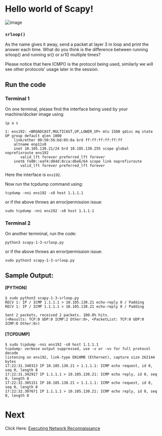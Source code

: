 # Hello world of Scapy!

![image](https://user-images.githubusercontent.com/17419002/171995490-aa393b55-b0c8-4003-a0ea-b1fcbfa49809.png)


### `srloop()`

As the name gives it away, send a packet at layer 3 in loop and print the answer each time. What do you think is the difference between running srloop() and running sr() or sr1() multiple times?

Please notice that here ICMP() is the protocol being used, similarly we will see other protocols' usage later in the session.

## Run the code

### Terminal 1
On one terminal, please find the interface being used by your machine/docker image using:
```
ip a s
```
```
1: ens192: <BROADCAST,MULTICAST,UP,LOWER_UP> mtu 1500 qdisc mq state UP group default qlen 1000
    link/ether 00:50:56:bd:05:0a brd ff:ff:ff:ff:ff:ff
    altname enp11s0
    inet 10.105.130.21/24 brd 10.105.130.255 scope global noprefixroute ens192
       valid_lft forever preferred_lft forever
    inet6 fe80::eaf4:d84d:8cca:dbe6/64 scope link noprefixroute
       valid_lft forever preferred_lft forever
```

Here the interface is `ens192`.

Now run the tcpdump command using:

```
tcpdump -nni ens192 -s0 host 1.1.1.1
```

or if the above throws an error/permission issue:

```
sudo tcpdump -nni ens192 -s0 host 1.1.1.1
```

### Terminal 2

On another termninal, run the code:

```
python3 scapy-1-3-srloop.py
```

or if the above throws an error/permission issue:

```
sudo python3 scapy-1-3-srloop.py
```


## Sample Output:


#### [PYTHON]
```
$ sudo python3 scapy-1-3-srloop.py
RECV 1: IP / ICMP 1.1.1.1 > 10.105.130.21 echo-reply 0 / Padding
RECV 1: IP / ICMP 1.1.1.1 > 10.105.130.21 echo-reply 0 / Padding

Sent 2 packets, received 2 packets. 100.0% hits.
(<Results: TCP:0 UDP:0 ICMP:2 Other:0>, <PacketList: TCP:0 UDP:0 ICMP:0 Other:0>)

```


#### [TCPDUMP]

```
$ sudo tcpdump -nni ens192 -s0 host 1.1.1.1
tcpdump: verbose output suppressed, use -v or -vv for full protocol decode
listening on ens192, link-type EN10MB (Ethernet), capture size 262144 bytes
17:22:31.340313 IP 10.105.130.21 > 1.1.1.1: ICMP echo request, id 0, seq 0, length 8
17:22:31.342917 IP 1.1.1.1 > 10.105.130.21: ICMP echo reply, id 0, seq 0, length 8
17:22:32.305151 IP 10.105.130.21 > 1.1.1.1: ICMP echo request, id 0, seq 0, length 8
17:22:32.307671 IP 1.1.1.1 > 10.105.130.21: ICMP echo reply, id 0, seq 0, length 8
```
# Next
Click Here: [Executing Network Reconnaissance](05-Reconn-the-network-1-syn-scan.md)
